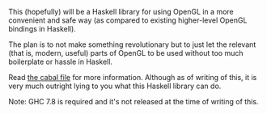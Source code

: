 This (hopefully) will be a Haskell library for using OpenGL in a more
convenient and safe way (as compared to existing higher-level OpenGL bindings
in Haskell).

The plan is to not make something revolutionary but to just let the relevant
(that is, modern, useful) parts of OpenGL to be used without too much
boilerplate or hassle in Haskell.

Read [the cabal file](caramia.cabal) for more information. Although as of
writing of this, it is very much outright lying to you what this Haskell
library can do.

Note: GHC 7.8 is required and it's not released at the time of writing of this.

